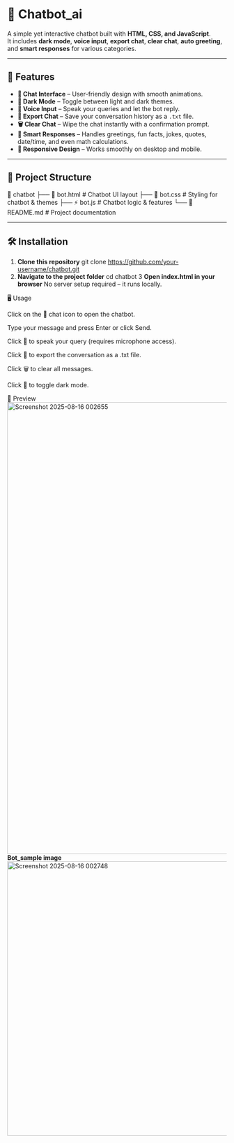 # 💬 Chatbot_ai

A simple yet interactive chatbot built with **HTML, CSS, and JavaScript**.  
It includes **dark mode**, **voice input**, **export chat**, **clear chat**, **auto greeting**, and **smart responses** for various categories.

---

## 🚀 Features

- **💬 Chat Interface** – User-friendly design with smooth animations.
- **🌙 Dark Mode** – Toggle between light and dark themes.
- **🎤 Voice Input** – Speak your queries and let the bot reply.
- **📄 Export Chat** – Save your conversation history as a `.txt` file.
- **🗑️ Clear Chat** – Wipe the chat instantly with a confirmation prompt.
- **🤖 Smart Responses** – Handles greetings, fun facts, jokes, quotes, date/time, and even math calculations.
- **📱 Responsive Design** – Works smoothly on desktop and mobile.

---

## 📂 Project Structure

📁 chatbot
├── 📄 bot.html # Chatbot UI layout
├── 🎨 bot.css # Styling for chatbot & themes
├── ⚡ bot.js # Chatbot logic & features
└── 📄 README.md # Project documentation


---

## 🛠️ Installation

1. **Clone this repository**
   git clone https://github.com/your-username/chatbot.git
2. **Navigate to the project folder**
 cd chatbot
3 **Open index.html in your browser**
No server setup required – it runs locally.

🖥️ Usage

Click on the 💬 chat icon to open the chatbot.

Type your message and press Enter or click Send.

Click 🎤 to speak your query (requires microphone access).

Click 📄 to export the conversation as a .txt file.

Click 🗑️ to clear all messages.

Click 🌙 to toggle dark mode.

📸 Preview
<img width="1919" height="1034" alt="Screenshot 2025-08-16 002655" src="https://github.com/user-attachments/assets/0ecdbbd7-8ae4-410c-baa6-ea243b5be503" />
**Bot_sample image** 
<img width="590" height="628" alt="Screenshot 2025-08-16 002748" src="https://github.com/user-attachments/assets/e09a85aa-a028-4e00-bb0b-5d72479dbfc9" />

